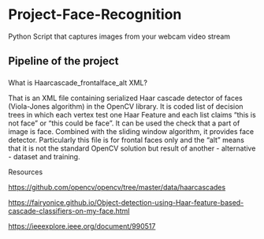 # Project-Face-Recognition
Python Script that captures images from your webcam video stream

## Pipeline of the project


###
What is Haarcascade_frontalface_alt XML?

That is an XML file containing serialized Haar cascade detector of faces (Viola-Jones algorithm) in the OpenCV library. It is coded list of decision trees in which each vertex test one Haar Feature and each list claims “this is not face” or “this could be face”. It can be used the check that a part of image is face. Combined with the sliding window algorithm, it provides face detector. Particularly this file is for frontal faces only and the “alt” means that it is not the standard OpenCV solution but result of another - alternative - dataset and training.

Resources

https://github.com/opencv/opencv/tree/master/data/haarcascades

https://fairyonice.github.io/Object-detection-using-Haar-feature-based-cascade-classifiers-on-my-face.html

https://ieeexplore.ieee.org/document/990517
